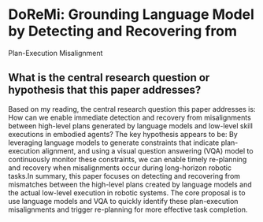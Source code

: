 # DoReMi: Grounding Language Model by Detecting and Recovering from
  Plan-Execution Misalignment

## What is the central research question or hypothesis that this paper addresses?

Based on my reading, the central research question this paper addresses is: How can we enable immediate detection and recovery from misalignments between high-level plans generated by language models and low-level skill executions in embodied agents? The key hypothesis appears to be: By leveraging language models to generate constraints that indicate plan-execution alignment, and using a visual question answering (VQA) model to continuously monitor these constraints, we can enable timely re-planning and recovery when misalignments occur during long-horizon robotic tasks.In summary, this paper focuses on detecting and recovering from mismatches between the high-level plans created by language models and the actual low-level execution in robotic systems. The core proposal is to use language models and VQA to quickly identify these plan-execution misalignments and trigger re-planning for more effective task completion.
